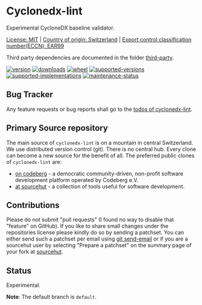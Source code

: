 # Cyclonedx-lint

Experimental CycloneDX baseline validator.

[License: MIT](https://github.com/sthagen/cyclonedx-lint/blob/default/LICENSE) | 
[Country of origin: Switzerland](https://git.sr.ht/~sthagen/cyclonedx-lint/tree/default/item/COUNTRY-OF-ORIGIN) | 
[Export control classification number(ECCN): EAR99](https://git.sr.ht/~sthagen/cyclonedx-lint/tree/default/item/EXPORT-CONTROL-CLASSIFICATION-NUMBER)

Third party dependencies are documented in the folder [third-party](docs/third-party/README.md).

[![version](https://img.shields.io/pypi/v/cyclonedx-lint.svg?style=flat)](https://pypi.python.org/pypi/cyclonedx-lint/)
[![downloads](https://static.pepy.tech/badge/cyclonedx-lint/month)](https://pepy.tech/project/cyclonedx-lint)
[![wheel](https://img.shields.io/pypi/wheel/cyclonedx-lint.svg?style=flat)](https://pypi.python.org/pypi/cyclonedx-lint/)
[![supported-versions](https://img.shields.io/pypi/pyversions/cyclonedx-lint.svg?style=flat)](https://pypi.python.org/pypi/cyclonedx-lint/)
[![supported-implementations](https://img.shields.io/pypi/implementation/cyclonedx-lint.svg?style=flat)](https://pypi.python.org/pypi/cyclonedx-lint/)
[![maintenance-status](https://img.shields.io/github/commit-activity/y/sthagen/cyclonedx-lint.svg?style=flat)](https://git.sr.ht/~sthagen/cyclonedx-lint/log)

## Bug Tracker

Any feature requests or bug reports shall go to the [todos of cyclonedx-lint](https://todo.sr.ht/~sthagen/cyclonedx-lint).

## Primary Source repository

The main source of `cyclonedx-lint` is on a mountain in central Switzerland.
We use distributed version control (git).
There is no central hub.
Every clone can become a new source for the benefit of all.
The preferred public clones of `cyclonedx-lint` are:

* [on codeberg](https://codeberg.org/sthagen/cyclonedx-lint) - a democratic community-driven, non-profit software development platform operated by Codeberg e.V.
* [at sourcehut](https://git.sr.ht/~sthagen/cyclonedx-lint) - a collection of tools useful for software development.

## Contributions

Please do not submit "pull requests" (I found no way to disable that "feature" on GitHub).
If you like to share small changes under the repositories license please kindly do so by sending a patchset.
You can either send such a patchset per email using [git send-email](https://git-send-email.io) or 
if you are a sourcehut user by selecting "Prepare a patchset" on the summary page of your fork at [sourcehut](https://git.sr.ht/).

## Status

Experimental.

**Note**: The default branch is `default`.
